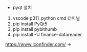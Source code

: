* pyqt 설치
1. vscode p311_python cmd 터미널
2. pip install PyQt5
3. pip install pybithumb
4. pip install -U finance-datareader

https://www.iconfinder.com/
-> 